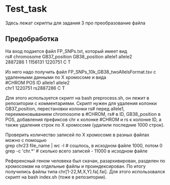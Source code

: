 # Test_task 
Здесь лежат скрипты для задания 3 про преобразование файла  

## Предобработка 
На вход подается файл FP_SNPs.txt, который имеет вид  
rs#	chromosome	GB37_position	GB38_position	allele1	allele2  
2887286	1	1156131	1220751	C	T  

Из него надо получить файл FP_SNPs_10k_GB38_twoAllelsFormat.tsv с удаленными данными по X хромосоме и вида  
#CHROM	POS	ID	allele1	allele2  
chr1	1220751	rs2887286	C	T  

Для этого используется скрипт на bash preprocess.sh, он лежит в репозитории с комментариями. Скрипт нужен для удаления колонки GB37_position, перестановки колонки rs# перед allele1, переименовыванием chromosome в #CHROM, rs# в ID, GB38_position в POS, добавления префиксов chr к колонке #CHROM и rs к колонке ID, а также удаления строк по X хромосоме (удалили последние 1000 строк).  

Проверить количество записей по X хромосоме в разных файлах можно с помощью   
grep chr23 file_name | wc -l # сошлось, в исходном файле 1000, потом 0  
grep -c 'chr.*'  # сколько всего записей - 11000 в исзодном файле  


Референсный геном человека был скачан, разархивирован, разделен по хромосомам на отдельные файлы и проиндексирован. По итогу получились файлы типа chr[1-22,M,X,Y].fa[.fai]. Для этого использовался скрипт на bash index.sh (тоже в репозитории).  

